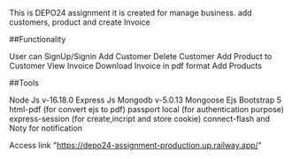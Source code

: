 This is DEPO24 assignment it is created for manage business. add customers, product and create Invoice

##Functionality

User can SignUp/Signin
Add Customer
Delete Customer
Add Product to Customer
View Invoice
Download Invoice in pdf format
Add Products

##Tools

Node Js v-16.18.0
Express Js
Mongodb v-5.0.13
Mongoose
Ejs
Bootstrap 5
html-pdf (for convert ejs to pdf)
passport local (for authentication purpose)
express-session (for create,incript and store cookie)
connect-flash and Noty for notification

Access link "https://depo24-assignment-production.up.railway.app/"
